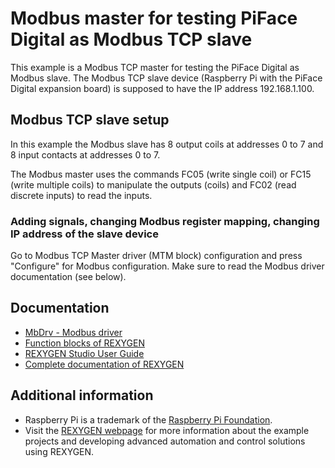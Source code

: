 ﻿Modbus master for testing PiFace Digital as Modbus TCP slave 
============================================================
 
This example is a Modbus TCP master for testing the PiFace Digital as Modbus 
slave. The Modbus TCP slave device (Raspberry Pi with the PiFace Digital 
expansion board) is supposed to have the IP address 192.168.1.100.

## Modbus TCP slave setup ##
In this example the Modbus slave has 8 output coils at addresses 0 to 7 and 8 
input contacts at addresses 0 to 7. 

The Modbus master uses the commands FC05 (write single coil) or FC15 (write 
multiple coils) to manipulate the outputs (coils) and FC02 (read discrete 
inputs) to read the inputs. 

### Adding signals, changing Modbus register mapping, changing IP address of the slave device ###

Go to Modbus TCP Master driver (MTM block) configuration and press "Configure" 
for Modbus configuration. Make sure to read the Modbus driver documentation (see below).

## Documentation ##

- [MbDrv - Modbus driver](https://www.rexygen.com/doc/PDF/ENGLISH/MbDrv_ENG.pdf)
- [Function blocks of REXYGEN](https://www.rexygen.com/doc/PDF/ENGLISH/BRef_ENG.pdf)
- [REXYGEN Studio User Guide](https://www.rexygen.com/doc/PDF/ENGLISH/RexygenStudio_ENG.pdf)
- [Complete documentation of REXYGEN](http://www.rexygen.com/documentation-and-support)

## Additional information ##

- Raspberry Pi is a trademark of the [Raspberry Pi Foundation](http://www.raspberrypi.org).
- Visit the [REXYGEN webpage](http://www.rexygen.com) 
for more information about the example projects and developing advanced 
automation and control solutions using REXYGEN.
